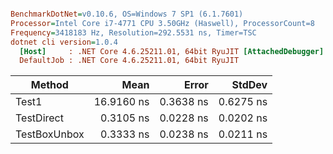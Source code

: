 ``` ini

BenchmarkDotNet=v0.10.6, OS=Windows 7 SP1 (6.1.7601)
Processor=Intel Core i7-4771 CPU 3.50GHz (Haswell), ProcessorCount=8
Frequency=3418183 Hz, Resolution=292.5531 ns, Timer=TSC
dotnet cli version=1.0.4
  [Host]     : .NET Core 4.6.25211.01, 64bit RyuJIT [AttachedDebugger]
  DefaultJob : .NET Core 4.6.25211.01, 64bit RyuJIT


```
 |       Method |       Mean |     Error |    StdDev |
 |------------- |-----------:|----------:|----------:|
 |        Test1 | 16.9160 ns | 0.3638 ns | 0.6275 ns |
 |   TestDirect |  0.3105 ns | 0.0228 ns | 0.0202 ns |
 | TestBoxUnbox |  0.3333 ns | 0.0238 ns | 0.0211 ns |
